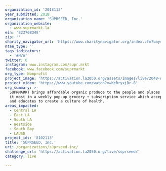```yaml
---
organization_id: '2018113'
year_submitted: 2018
organization_name: 'SÜPRSEED, Inc.'
organization_website:
  - www.suprmarkt.la
ein: '823768348'
zip: ''
charity_navigator_url: 'https://www.charitynavigator.org/index.cfm?bay=search.profile&ein=823768348'
ntee_type: ''
tags_indicators:
  - '#N/A'
twitter: 0
instagram: www.instagram.com/supr.mrkt
facebook: www.facebook.com/suprmarkt
org_type: Nonprofit
project_image: 'https://activation.la2050.org/assets/images/live/2048-wide/süprseed.jpg'
project_video: 'https://www.youtube.com/watch?v=KcRryxjBr-8'
org_summary: >-
  SÜPRMARKT brings affordable organic produce to the people and places that need
  it most in a weekly pop-up grocery + subscription service which accepts EBT
  and educates to create a culture of health.
areas_impacted:
  - Central LA
  - East LA
  - South LA
  - Westside
  - South Bay
  - LAUSD
project_ids: '8102113'
title: 'SÜPRSEED, Inc.'
uri: /organizations/süprseed-inc/
challenge_url: 'https://activation.la2050.org/live/süprseed/'
category: live

---
```

